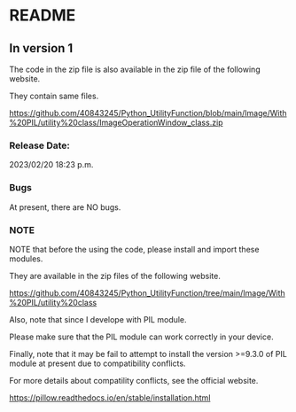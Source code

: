# README
## In version 1

The code in the zip file is also available in the zip file of the following website.

They contain same files.

https://github.com/40843245/Python_UtilityFunction/blob/main/Image/With%20PIL/utility%20class/ImageOperationWindow_class.zip

### Release Date:
2023/02/20 18:23 p.m.

### Bugs
At present, there are NO bugs.

### NOTE
NOTE that before the using the code, please install and import these modules.

They are available in the zip files of the following website.

https://github.com/40843245/Python_UtilityFunction/tree/main/Image/With%20PIL/utility%20class

Also, note that since I develope with PIL module.

Please make sure that the PIL module can work correctly in your device.

Finally, note that it may be fail to attempt to install the version >=9.3.0 of PIL module at present due to compatibility conflicts.

For more details about compatility conflicts, see the official website.

https://pillow.readthedocs.io/en/stable/installation.html









